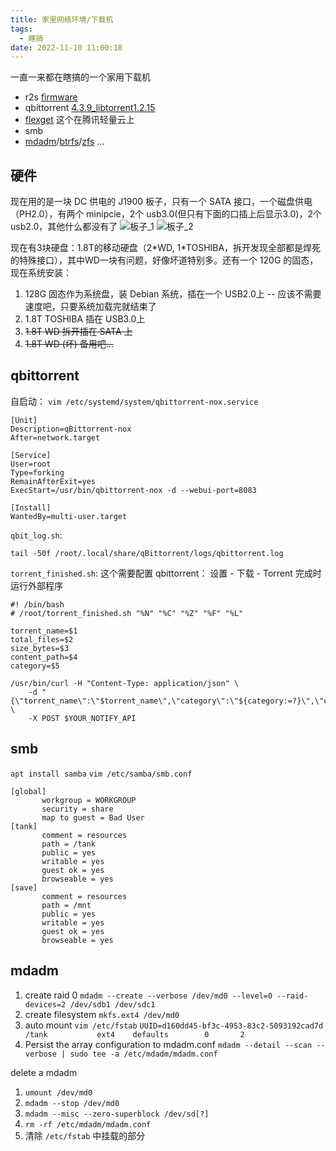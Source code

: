 ```yaml
---
title: 家里网络环境/下载机
tags:
  - 瞎搞
date: 2022-11-10 11:00:18
---
```


一直一来都在瞎搞的一个家用下载机
* r2s [firmware](https://github.com/DHDAXCW/NanoPi-R2S-rk3328)
* qbittorrent [4.3.9_libtorrent1.2.15](https://github.com/userdocs/qbittorrent-nox-static/releases/tag/release-4.3.9_v1.2.15)
* [flexget](https://flexget.com/) 这个在腾讯轻量云上
* smb
* [mdadm](https://wiki.debian.org/SoftwareRAID)/[btrfs](https://wiki.debian.org/Btrfs)/[zfs](https://wiki.debian.org/ZFS)
...  
<!-- more -->
## 硬件
现在用的是一块 DC 供电的 J1900 板子，只有一个 SATA 接口，一个磁盘供电（PH2.0），有两个 minipcie，2个 usb3.0(但只有下面的口插上后显示3.0)，2个 usb2.0，其他什么都没有了
![板子_1](board_1.jpg)
![板子_2](board_2.jpg)

现在有3块硬盘：1.8T的移动硬盘（2\*WD, 1\*TOSHIBA，拆开发现全部都是焊死的特殊接口），其中WD一块有问题，好像坏道特别多。还有一个 120G 的固态，现在系统安装：
1. 128G 固态作为系统盘，装 Debian 系统，插在一个 USB2.0上 -- 应该不需要速度吧，只要系统加载完就结束了
2. 1.8T TOSHIBA 插在 USB3.0上
3. ~~1.8T WD 拆开插在 SATA 上~~
4. ~~1.8T WD (坏) 备用吧...~~


## qbittorrent
自启动：
`vim /etc/systemd/system/qbittorrent-nox.service`
```
[Unit]
Description=qBittorrent-nox
After=network.target

[Service]
User=root
Type=forking
RemainAfterExit=yes
ExecStart=/usr/bin/qbittorrent-nox -d --webui-port=8083

[Install]
WantedBy=multi-user.target
```

`qbit_log.sh`:
```shell
tail -50f /root/.local/share/qBittorrent/logs/qbittorrent.log
```
`torrent_finished.sh`:
这个需要配置 qbittorrent： 设置 - 下载 - Torrent 完成时运行外部程序
```shell
#! /bin/bash
# /root/torrent_finished.sh "%N" "%C" "%Z" "%F" "%L"

torrent_name=$1
total_files=$2
size_bytes=$3
content_path=$4
category=$5

/usr/bin/curl -H "Content-Type: application/json" \
    -d "{\"torrent_name\":\"$torrent_name\",\"category\":\"${category:=?}\",\"content_path\":\"$content_path\",\"total_files\":$total_files,\"size_bytes\":$size_bytes}" \
    -X POST $YOUR_NOTIFY_API
```

## smb
`apt install samba`
`vim /etc/samba/smb.conf`
```
[global]
       workgroup = WORKGROUP
       security = share
       map to guest = Bad User
[tank]
       comment = resources
       path = /tank
       public = yes
       writable = yes
       guest ok = yes
       browseable = yes
[save]
       comment = resources
       path = /mnt
       public = yes
       writable = yes
       guest ok = yes
       browseable = yes
```


## mdadm
1. create raid 0
   `mdadm --create --verbose /dev/md0 --level=0 --raid-devices=2 /dev/sdb1 /dev/sdc1`
2. create filesystem
   `mkfs.ext4 /dev/md0`
3. auto mount `vim /etc/fstab`
   `UUID=d160dd45-bf3c-4953-83c2-5093192cad7d /tank           ext4    defaults        0       2`
4. Persist the array configuration to mdadm.conf
   `mdadm --detail --scan --verbose | sudo tee -a /etc/mdadm/mdadm.conf`

delete a mdadm
1. `umount /dev/md0`
2. `mdadm --stop /dev/md0`
3. `mdadm --misc --zero-superblock /dev/sd[?]`
4. `rm -rf /etc/mdadm/mdadm.conf`
5. 清除 `/etc/fstab` 中挂载的部分